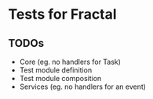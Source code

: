 # Tests for Fractal

## TODOs

- Core (eg. no handlers for Task)
- Test module definition
- Test module composition
- Services (eg. no handlers for an event)
